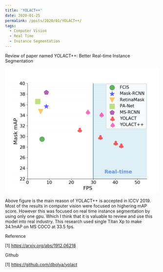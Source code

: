 ```yaml
---
title: 'YOLACT++'
date: 2020-01-25
permalink: /posts/2020/01/YOLACT++/
tags:
  - Computer Vision
  - Real Time
  - Instance Segmentation
---
```


Review of paper named YOLACT++: Better Real-time Instance Segmentation

![a](/images/YOLACT++comparison.PNG)

Above figure is the main reason of YOLACT++ is accepted in ICCV 2019. Most of the results in computer vision were focused on highering mAP score. However this was focused on real time instance segmentation by using only one gpu. Which I think that it is valuable to review and use this model into real industry. This research used single Titan Xp to make 34.1mAP on MS COCO at 33.5 fps.

Reference

[1] https://arxiv.org/abs/1912.06218

Github

[1] https://github.com/dbolya/yolact
